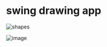 # swing drawing app

![shapes](https://user-images.githubusercontent.com/41614960/108999452-5e678c00-76b3-11eb-9456-4b7f97062b4f.png)

![image](https://user-images.githubusercontent.com/41614960/108999314-2d875700-76b3-11eb-919f-543ec8d976a7.png)
